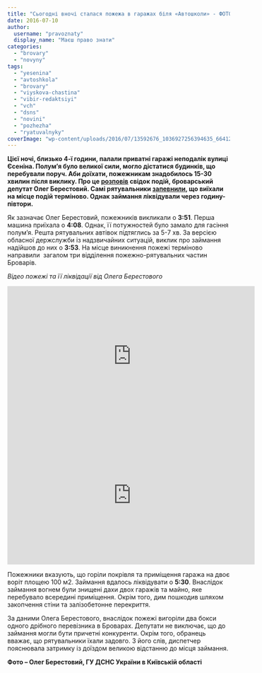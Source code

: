 ```yaml
---
title: "Сьогодні вночі сталася пожежа в гаражах біля «Автошколи» - ФОТО, ВІДЕО"
date: 2016-07-10
author: 
  username: "pravoznaty"
  display_name: "Маєш право знати"
categories: 
  - "brovary"
  - "novyny"
tags: 
  - "yesenina"
  - "avtoshkola"
  - "brovary"
  - "viyskova-chastina"
  - "vibir-redaktsiyi"
  - "vch"
  - "dsns"
  - "novini"
  - "pozhezha"
  - "ryatuvalnyky"
coverImage: "wp-content/uploads/2016/07/13592676_1036927256394635_6641230805281678375_n.jpg"
---
```


**Цієї ночі, близько 4-ї години, палали приватні гаражі неподалік вулиці Єсеніна. Полум’я було великої сили, могло дістатися будинків, що перебували поруч. Аби доїхати, пожежникам знадобилось 15-30 хвилин після виклику. Про це [розповів](https://www.facebook.com/groups/brovary/permalink/1301971609832802/) свідок подій, броварський депутат Олег Берестовий. Самі рятувальники [запевнили](https://www.kyivobl.mns.gov.ua/news/8752.html), що виїхали на місце подій терміново. Однак займання ліквідували через годину-півтори.**

Як зазначає Олег Берестовий, пожежників викликали о **3:51**. Перша машина приїхала о **4:08**. Однак, її потужностей було замало для гасіння полум’я. Решта рятувальних автівок підтяглись за 5-7 хв. За версією обласної держслужби із надзвичайних ситуацій, виклик про займання надійшов до них о **3:53**. На місце виникнення пожежі терміново направили  загалом три відділення пожежно-рятувальних частин Броварів.

_Відео пожежі та її ліквідації від Олега Берестового_

<iframe src="https://www.youtube.com/embed/VdYe-4Ygbbk" width="560" height="315" frameborder="0" allowfullscreen="allowfullscreen"></iframe>

<iframe src="https://www.youtube.com/embed/lgWqQewZ5N0" width="560" height="315" frameborder="0" allowfullscreen="allowfullscreen"></iframe>

Пожежники вказують, що горіли покрівля та приміщення гаража на двоє воріт площею 100 м2. Займання вдалось ліквідувати о **5:30**. Внаслідок займання вогнем були знищені дахи двох гаражів та майно, яке перебувало всередині приміщення. Окрім того, дим пошкодив шляхом закопчення стіни та залізобетонне перекриття.

За даними Олега Берестового, внаслідок пожежі вигоріли два бокси одного дрібного перевізника в Броварах. Депутати не виключає, що до займання могли бути причетні конкуренти. Окрім того, обранець вважає, що рятувальники їхали задовго. З його слів, диспетчер пояснювала затримку із доїздом великою відстанню до місця займання.

**Фото – Олег Берестовий, ГУ ДСНС України в Київській області**
